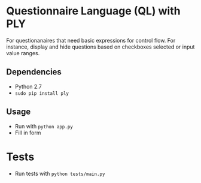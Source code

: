 Questionnaire Language (QL) with PLY
==========

For questionanaires that need basic expressions for control flow. For instance, display and hide questions based on checkboxes selected or input value ranges.

## Dependencies

* Python 2.7
* `sudo pip install ply`

## Usage

* Run with `python app.py`
* Fill in form

# Tests
* Run tests with `python tests/main.py`